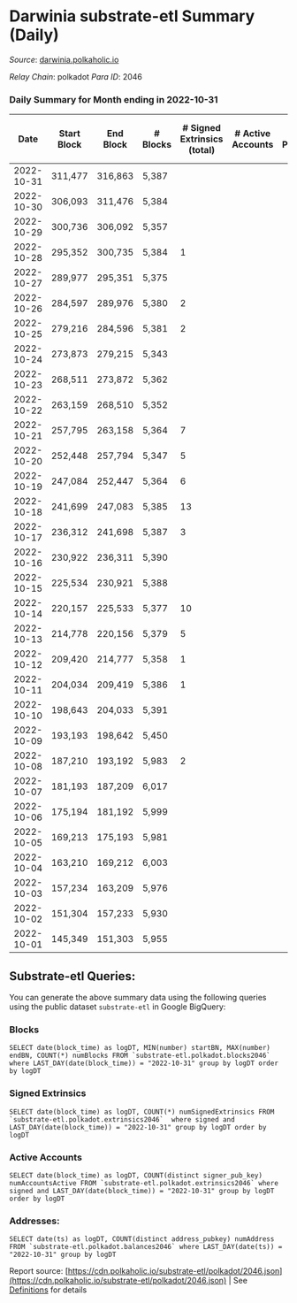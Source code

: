 # Darwinia substrate-etl Summary (Daily)

_Source_: [darwinia.polkaholic.io](https://darwinia.polkaholic.io)

*Relay Chain*: polkadot
*Para ID*: 2046



### Daily Summary for Month ending in 2022-10-31


| Date | Start Block | End Block | # Blocks | # Signed Extrinsics (total) | # Active Accounts | # Passive | # New | # Addresses with Balances | # Events | # Transfers | # XCM Transfers In | # XCM Transfers Out |
| ---- | ----------- | --------- | -------- | --------------------------- | ----------------- | --------- | ----- | ------------------------- | -------- | ----------- | ------------------ | ------------------- |
| 2022-10-31 | 311,477 | 316,863 | 5,387  |  |  |  |  | 21 | 10,777 |   |   |   |
| 2022-10-30 | 306,093 | 311,476 | 5,384  |  |  |  |  | 21 | 10,771 |   |   |   |
| 2022-10-29 | 300,736 | 306,092 | 5,357  |  |  |  |  | 21 | 10,717 |   |   |   |
| 2022-10-28 | 295,352 | 300,735 | 5,384  | 1 |  |  |  |  | 10,841 | 61  | 1  | 1  |
| 2022-10-27 | 289,977 | 295,351 | 5,375  |  |  |  |  |  | 10,753 |   |   |   |
| 2022-10-26 | 284,597 | 289,976 | 5,380  | 2 |  |  |  | 21 | 10,897 | 121  |   |   |
| 2022-10-25 | 279,216 | 284,596 | 5,381  | 2 |  |  |  | 20 | 10,842 | 69  |   |   |
| 2022-10-24 | 273,873 | 279,215 | 5,343  |  |  |  |  |  | 10,689 |   |   |   |
| 2022-10-23 | 268,511 | 273,872 | 5,362  |  |  |  |  |  | 10,727 |   |   |   |
| 2022-10-22 | 263,159 | 268,510 | 5,352  |  |  |  |  |  | 10,707 |   |   |   |
| 2022-10-21 | 257,795 | 263,158 | 5,364  | 7 |  |  |  |  | 11,151 | 365  | 3  | 7  |
| 2022-10-20 | 252,448 | 257,794 | 5,347  | 5 |  |  |  |  | 10,989 | 246  | 4  | 4  |
| 2022-10-19 | 247,084 | 252,447 | 5,364  | 6 |  |  |  |  | 11,042 | 281  |   | 3  |
| 2022-10-18 | 241,699 | 247,083 | 5,385  | 13 |  |  |  |  | 11,238 | 375  | 3  | 4  |
| 2022-10-17 | 236,312 | 241,698 | 5,387  | 3 |  |  |  |  | 10,985 | 186  | 1  | 3  |
| 2022-10-16 | 230,922 | 236,311 | 5,390  |  |  |  |  |  | 10,783 |   |   |   |
| 2022-10-15 | 225,534 | 230,921 | 5,388  |  |  |  |  |  | 10,779 |   |   |   |
| 2022-10-14 | 220,157 | 225,533 | 5,377  | 10 |  |  |  |  | 11,290 | 462  |   | 8  |
| 2022-10-13 | 214,778 | 220,156 | 5,379  | 5 |  |  |  |  | 11,024 | 210  |   | 5  |
| 2022-10-12 | 209,420 | 214,777 | 5,358  | 1 |  |  |  |  | 10,798 | 62  |   | 1  |
| 2022-10-11 | 204,034 | 209,419 | 5,386  | 1 |  |  |  |  | 10,781 |   |   |   |
| 2022-10-10 | 198,643 | 204,033 | 5,391  |  |  |  |  |  | 10,785 |   |   |   |
| 2022-10-09 | 193,193 | 198,642 | 5,450  |  |  |  |  |  | 10,903 |   |   |   |
| 2022-10-08 | 187,210 | 193,192 | 5,983  | 2 |  |  |  |  | 12,075 | 94  |   |   |
| 2022-10-07 | 181,193 | 187,209 | 6,017  |  |  |  |  |  | 12,042 |   |   |   |
| 2022-10-06 | 175,194 | 181,192 | 5,999  |  |  |  |  |  | 12,001 |   |   |   |
| 2022-10-05 | 169,213 | 175,193 | 5,981  |  |  |  |  |  | 11,965 |   |   |   |
| 2022-10-04 | 163,210 | 169,212 | 6,003  |  |  |  |  |  | 12,010 |   |   |   |
| 2022-10-03 | 157,234 | 163,209 | 5,976  |  |  |  |  |  | 11,955 |   |   |   |
| 2022-10-02 | 151,304 | 157,233 | 5,930  |  |  |  |  |  | 11,863 |   |   |   |
| 2022-10-01 | 145,349 | 151,303 | 5,955  |  |  |  |  |  | 11,914 |   |   |   |

## Substrate-etl Queries:
You can generate the above summary data using the following queries using the public dataset `substrate-etl` in Google BigQuery:


### Blocks
```
SELECT date(block_time) as logDT, MIN(number) startBN, MAX(number) endBN, COUNT(*) numBlocks FROM `substrate-etl.polkadot.blocks2046`  where LAST_DAY(date(block_time)) = "2022-10-31" group by logDT order by logDT
```


### Signed Extrinsics
```
SELECT date(block_time) as logDT, COUNT(*) numSignedExtrinsics FROM `substrate-etl.polkadot.extrinsics2046`  where signed and LAST_DAY(date(block_time)) = "2022-10-31" group by logDT order by logDT
```


### Active Accounts
```
SELECT date(block_time) as logDT, COUNT(distinct signer_pub_key) numAccountsActive FROM `substrate-etl.polkadot.extrinsics2046` where signed and LAST_DAY(date(block_time)) = "2022-10-31" group by logDT order by logDT
```


### Addresses:
```
SELECT date(ts) as logDT, COUNT(distinct address_pubkey) numAddress FROM `substrate-etl.polkadot.balances2046` where LAST_DAY(date(ts)) = "2022-10-31" group by logDT
```



Report source: [https://cdn.polkaholic.io/substrate-etl/polkadot/2046.json](https://cdn.polkaholic.io/substrate-etl/polkadot/2046.json) | See [Definitions](/DEFINITIONS.md) for details
